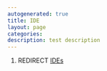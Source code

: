 ```yaml
---
autogenerated: true
title: IDE
layout: page
categories: 
description: test description
---
```


1.  REDIRECT [IDEs](IDEs)
